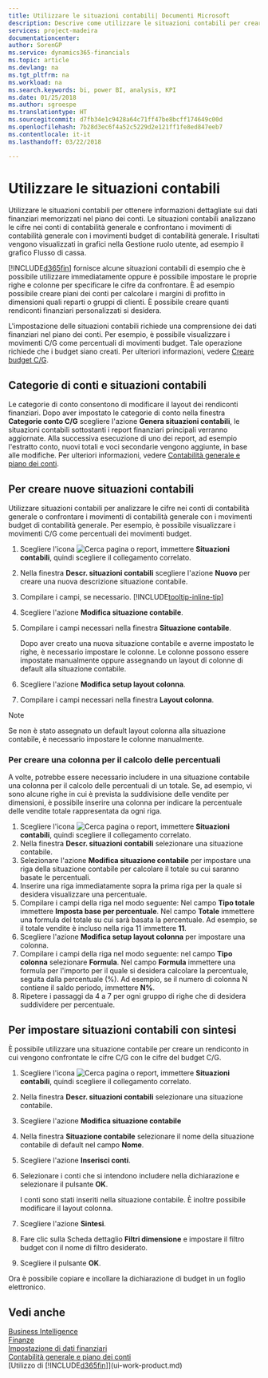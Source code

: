 ```yaml
---
title: Utilizzare le situazioni contabili| Documenti Microsoft
description: Descrive come utilizzare le situazioni contabili per creare le visualizzazioni e i report per analizzare i dati finanziari.
services: project-madeira
documentationcenter: 
author: SorenGP
ms.service: dynamics365-financials
ms.topic: article
ms.devlang: na
ms.tgt_pltfrm: na
ms.workload: na
ms.search.keywords: bi, power BI, analysis, KPI
ms.date: 01/25/2018
ms.author: sgroespe
ms.translationtype: HT
ms.sourcegitcommit: d7fb34e1c9428a64c71ff47be8bcff174649c00d
ms.openlocfilehash: 7b28d3ec6f4a52c5229d2e121ff1fe8ed847eeb7
ms.contentlocale: it-it
ms.lasthandoff: 03/22/2018

---
```

# <a name="work-with-account-schedules"></a>Utilizzare le situazioni contabili
Utilizzare le situazioni contabili per ottenere informazioni dettagliate sui dati finanziari memorizzati nel piano dei conti. Le situazioni contabili analizzano le cifre nei conti di contabilità generale e confrontano i movimenti di contabilità generale con i movimenti budget di contabilità generale. I risultati vengono visualizzati in grafici nella Gestione ruolo utente, ad esempio il grafico Flusso di cassa.  

[!INCLUDE[d365fin](includes/d365fin_md.md)] fornisce alcune situazioni contabili di esempio che è possibile utilizzare immediatamente oppure è possibile impostare le proprie righe e colonne per specificare le cifre da confrontare. È ad esempio possibile creare piani dei conti per calcolare i margini di profitto in dimensioni quali reparti o gruppi di clienti. È possibile creare quanti rendiconti finanziari personalizzati si desidera.  

L'impostazione delle situazioni contabili richiede una comprensione dei dati finanziari nel piano dei conti. Per esempio, è possibile visualizzare i movimenti C/G come percentuali di movimenti budget. Tale operazione richiede che i budget siano creati. Per ulteriori informazioni, vedere [Creare budget C/G](finance-how-create-budgets.md).

## <a name="account-categories-and-account-schedules"></a>Categorie di conti e situazioni contabili
Le categorie di conto consentono di modificare il layout dei rendiconti finanziari. Dopo aver impostato le categorie di conto nella finestra **Categorie conto C/G** scegliere l'azione **Genera situazioni contabili**, le situazioni contabili sottostanti i report finanziari principali verranno aggiornate. Alla successiva esecuzione di uno dei report, ad esempio l'estratto conto, nuovi totali e voci secondarie vengono aggiunte, in base alle modifiche. Per ulteriori informazioni, vedere [Contabilità generale e piano dei conti](finance-general-ledger.md).  

## <a name="to-create-new-account-schedules"></a>Per creare nuove situazioni contabili  
 Utilizzare situazioni contabili per analizzare le cifre nei conti di contabilità generale o confrontare i movimenti di contabilità generale con i movimenti budget di contabilità generale. Per esempio, è possibile visualizzare i movimenti C/G come percentuali dei movimenti budget.

1. Scegliere l'icona ![Cerca pagina o report](media/ui-search/search_small.png "icona Cerca pagina o report"), immettere **Situazioni contabili**, quindi scegliere il collegamento correlato.  
2. Nella finestra **Descr. situazioni contabili** scegliere l'azione **Nuovo** per creare una nuova descrizione situazione contabile.
3. Compilare i campi, se necessario. [!INCLUDE[tooltip-inline-tip](includes/tooltip-inline-tip_md.md)]
4. Scegliere l'azione **Modifica situazione contabile**.
5. Compilare i campi necessari nella finestra **Situazione contabile**.  

    Dopo aver creato una nuova situazione contabile e averne impostato le righe, è necessario impostare le colonne. Le colonne possono essere impostate manualmente oppure assegnando un layout di colonne di default alla situazione contabile.
6. Scegliere l'azione **Modifica setup layout colonna**.
7. Compilare i campi necessari nella finestra **Layout colonna**.

> [!NOTE]  
>   Se non è stato assegnato un default layout colonna alla situazione contabile, è necessario impostare le colonne manualmente.   

### <a name="to-create-a-column-that-calculates-percentages"></a>Per creare una colonna per il calcolo delle percentuali  
A volte, potrebbe essere necessario includere in una situazione contabile una colonna per il calcolo delle percentuali di un totale. Se, ad esempio, vi sono alcune righe in cui è prevista la suddivisione delle vendite per dimensioni, è possibile inserire una colonna per indicare la percentuale delle vendite totale rappresentata da ogni riga.

1. Scegliere l'icona ![Cerca pagina o report](media/ui-search/search_small.png "icona Cerca pagina o report"), immettere **Situazioni contabili**, quindi scegliere il collegamento correlato.
2. Nella finestra **Descr. situazioni contabili** selezionare una situazione contabile.  
3. Selezionare l'azione **Modifica situazione contabile** per impostare una riga della situazione contabile per calcolare il totale su cui saranno basate le percentuali.  
4. Inserire una riga immediatamente sopra la prima riga per la quale si desidera visualizzare una percentuale.  
5. Compilare i campi della riga nel modo seguente: Nel campo **Tipo totale** immettere **Imposta base per percentuale**. Nel campo **Totale** immettere una formula del totale su cui sarà basata la percentuale. Ad esempio, se il totale vendite è incluso nella riga 11 immettere **11**.  
6. Scegliere l'azione **Modifica setup layout colonna** per impostare una colonna.  
7. Compilare i campi della riga nel modo seguente: nel campo **Tipo colonna** selezionare **Formula**. Nel campo **Formula** immettere una formula per l'importo per il quale si desidera calcolare la percentuale, seguita dalla percentuale (%). Ad esempio, se il numero di colonna N contiene il saldo periodo, immettere **N%**.  
8. Ripetere i passaggi da 4 a 7 per ogni gruppo di righe che di desidera suddividere per percentuale.

## <a name="to-set-up-account-schedules-with-overviews"></a>Per impostare situazioni contabili con sintesi  
È possibile utilizzare una situazione contabile per creare un rendiconto in cui vengono confrontate le cifre C/G con le cifre del budget C/G.

1. Scegliere l'icona ![Cerca pagina o report](media/ui-search/search_small.png "icona Cerca pagina o report"), immettere **Situazioni contabili**, quindi scegliere il collegamento correlato.
2. Nella finestra **Descr. situazioni contabili** selezionare una situazione contabile.  
3. Scegliere l'azione **Modifica situazione contabile**  
4. Nella finestra **Situazione contabile** selezionare il nome della situazione contabile di default nel campo **Nome**.
5. Scegliere l'azione **Inserisci conti**.  
6. Selezionare i conti che si intendono includere nella dichiarazione e selezionare il pulsante **OK**.

    I conti sono stati inseriti nella situazione contabile. È inoltre possibile modificare il layout colonna.  
7. Scegliere l'azione **Sintesi**.  
8. Fare clic sulla Scheda dettaglio **Filtri dimensione** e impostare il filtro budget con il nome di filtro desiderato.  
9. Scegliere il pulsante **OK**.  

Ora è possibile copiare e incollare la dichiarazione di budget in un foglio elettronico.

## <a name="see-also"></a>Vedi anche
[Business Intelligence](bi.md)  
[Finanze](finance.md)  
[Impostazione di dati finanziari](finance-setup-finance.md)  
[Contabilità generale e piano dei conti](finance-general-ledger.md)  
[Utilizzo di [!INCLUDE[d365fin](includes/d365fin_md.md)]](ui-work-product.md)  

